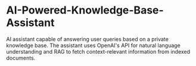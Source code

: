 # AI-Powered-Knowledge-Base-Assistant
AI assistant capable of answering user queries based on a private knowledge base. The assistant uses OpenAI's API for natural language understanding and RAG to fetch context-relevant information from indexed documents.
